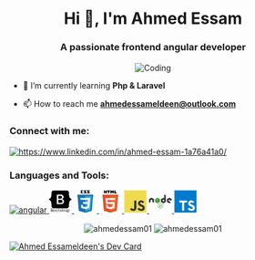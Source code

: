 <h1 align="center">Hi 👋, I'm Ahmed Essam</h1>
<h3 align="center">A passionate frontend angular developer</h3>

<p align="center"> 
<img align="center" alt="Coding" width="400" src="https://media1.giphy.com/media/qgQUggAC3Pfv687qPC/giphy.gif?cid=ecf05e47hfvxezfui7g094ybmdb1ptuvm0086nx8di4zob6j&rid=giphy.gif&ct=g"/>
</p>


- 🌱 I’m currently learning **Php & Laravel**

- 📫 How to reach me **ahmedessameldeen@outlook.com**

<h3 align="left">Connect with me:</h3>
<p align="left">
<a href="https://linkedin.com/in/https://www.linkedin.com/in/ahmed-essam-1a76a41a0/" target="blank"><img align="center" src="https://raw.githubusercontent.com/rahuldkjain/github-profile-readme-generator/master/src/images/icons/Social/linked-in-alt.svg" alt="https://www.linkedin.com/in/ahmed-essam-1a76a41a0/" height="30" width="40" /></a>
</p>

<h3 align="left">Languages and Tools:</h3>
<p align="left"> <a href="https://angular.io" target="_blank" rel="noreferrer"> <img src="https://angular.io/assets/images/logos/angular/angular.svg" alt="angular" width="40" height="40"/> </a> <a href="https://getbootstrap.com" target="_blank" rel="noreferrer"> <img src="https://raw.githubusercontent.com/devicons/devicon/master/icons/bootstrap/bootstrap-plain-wordmark.svg" alt="bootstrap" width="40" height="40"/> </a> <a href="https://www.w3schools.com/css/" target="_blank" rel="noreferrer"> <img src="https://raw.githubusercontent.com/devicons/devicon/master/icons/css3/css3-original-wordmark.svg" alt="css3" width="40" height="40"/> </a> <a href="https://www.w3.org/html/" target="_blank" rel="noreferrer"> <img src="https://raw.githubusercontent.com/devicons/devicon/master/icons/html5/html5-original-wordmark.svg" alt="html5" width="40" height="40"/> </a> <a href="https://developer.mozilla.org/en-US/docs/Web/JavaScript" target="_blank" rel="noreferrer"> <img src="https://raw.githubusercontent.com/devicons/devicon/master/icons/javascript/javascript-original.svg" alt="javascript" width="40" height="40"/> </a> <a href="https://nodejs.org" target="_blank" rel="noreferrer"> <img src="https://raw.githubusercontent.com/devicons/devicon/master/icons/nodejs/nodejs-original-wordmark.svg" alt="nodejs" width="40" height="40"/> </a> <a href="https://www.typescriptlang.org/" target="_blank" rel="noreferrer"> <img src="https://raw.githubusercontent.com/devicons/devicon/master/icons/typescript/typescript-original.svg" alt="typescript" width="40" height="40"/> </a> </p>

<p align="center"> 
<img align="center" src="https://github-readme-stats.vercel.app/api?username=ahmedessam01&show_icons=true&locale=en" alt="ahmedessam01" />
<img align="center" src="https://github-readme-stats.vercel.app/api/top-langs?username=ahmedessam01&show_icons=true&locale=en&layout=compact" alt="ahmedessam01" />
</p>

<a href="https://app.daily.dev/eiisso" align="center"><img src="https://api.daily.dev/devcards/2a45411dc8ef404abee865c0cdaf87fc.png?r=xj3" width="400" alt="Ahmed Essameldeen's Dev Card"/></a>
